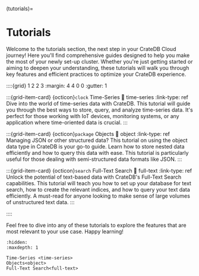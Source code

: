 (tutorials)=
# Tutorials

Welcome to the tutorials section, the next step in your CrateDB Cloud journey!
Here you'll find comprehensive guides designed to help you make the most of your
newly set-up cluster. Whether you're just getting started or aiming to deepen
your understanding, these tutorials will walk you through key features and
efficient practices to optimize your CrateDB experience.

::::{grid} 1 2 2 3
:margin: 4 4 0 0
:gutter: 1

:::{grid-item-card} {octicon}`clock` Time-Series
:link: time-series
:link-type: ref
Dive into the world of time-series data with CrateDB. This tutorial will guide
you through the best ways to store, query, and analyze time-series data.
It's perfect for those working with IoT devices, monitoring systems, or any
application where time-oriented data is crucial.
:::

:::{grid-item-card} {octicon}`package` Objects
:link: object
:link-type: ref
Managing JSON or other structured data? This tutorial on using the object data
type in CrateDB is your go-to guide. Learn how to store nested data efficiently
and how to query this data with ease. This tutorial is particularly useful
for those dealing with semi-structured data formats like JSON.
:::


:::{grid-item-card} {octicon}`search` Full-Text Search
:link: full-text
:link-type: ref
Unlock the potential of text-based data with CrateDB's Full-Text Search
capabilities. This tutorial will teach you how to set up your database for text 
search, how to create the relevant indices, and how to query your text data
efficiently. A must-read for anyone looking to make sense of large volumes of
unstructured text data.
:::

::::

Feel free to dive into any of these tutorials to explore the features that are
most relevant to your use case. Happy learning!

```{toctree}
:hidden:
:maxdepth: 1

Time-Series <time-series>
Objects<object>
Full-Text Search<full-text>
```
